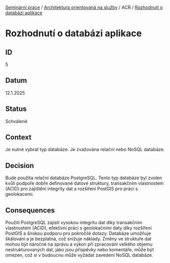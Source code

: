 [Seminární práce](../README.md) / [Architektura orientovaná na služby](README.md) / ACR / [Rozhodnutí o databázi aplikace](README.md)

# Rozhodnutí o databázi aplikace

## ID
5

## Datum
12.1.2025

## Status
Schválené

## Context
Je nutné vybrat typ databáze. Je zvažována relační nebo NoSQL databáze.

## Decision
Bude použita relační databáze PostgreSQL. Tento typ databáze byl zvolen kvůli podpoře dobře definované datové struktury, transakčním vlastnostem (ACID) pro zajištění integrity dat a rozšíření PostGIS pro práci s geolokacemi.

## Consequences
Použití PostgreSQL zajistí vysokou integritu dat díky transakčním vlastnostem (ACID), efektivní práci s geolokačními daty díky rozšíření PostGIS a širokou podporu pro pokročilé dotazy. Databáze umožňuje škálování a je bezplatná, což snižuje náklady. Změny ve struktuře dat mohou být náročné na správu a výkon při zpracování velkého objemu nestrukturovaných dat, jako jsou příspěvky nebo komentáře, může být omezen, což si v budoucnu může vyžádat zavedení NoSQL databáze.
